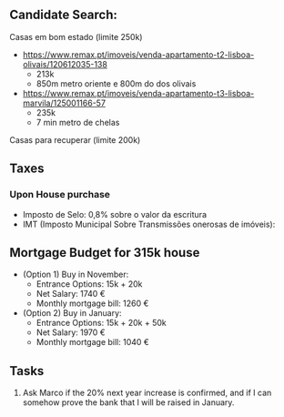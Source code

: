 ## Candidate Search:

Casas em bom estado (limite 250k)
- https://www.remax.pt/imoveis/venda-apartamento-t2-lisboa-olivais/120612035-138
	- 213k
	- 850m metro oriente e 800m do dos olivais
- https://www.remax.pt/imoveis/venda-apartamento-t3-lisboa-marvila/125001166-57
	- 235k 
	- 7 min metro de chelas 
    
Casas para recuperar (limite 200k)


## Taxes

### Upon House purchase

- Imposto de Selo: 0,8% sobre o valor da escritura
- IMT (Imposto Municipal Sobre Transmissões onerosas de imóveis):

## Mortgage Budget for 315k house

- (Option 1) Buy in November:
	- Entrance Options: 15k + 20k
	- Net Salary: 1740 €
	- Monthly mortgage bill: 1260 €
- (Option 2) Buy in January:
	- Entrance Options: 15k + 20k + 50k
	- Net Salary: 1970 €
	- Monthly mortgage bill: 1040 €

## Tasks

1. Ask Marco if the 20% next year increase is confirmed, and if I can somehow prove the bank that I will be raised in January.